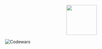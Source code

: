 <div id="header" align="center">
  <img src="https://media.giphy.com/media/RN8FdaB6T1bkkI5n4I/giphy.gif" width="100"/>
</div>

![Codewars](https://github.r2v.ch/codewars?user=cortadrE&stroke=rgb(0,0,0))
